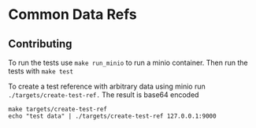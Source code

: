 # Common Data Refs

## Contributing
To run the tests use `make run_minio` to run a minio container.
Then run the tests with `make test`

To create a test reference with arbitrary data using minio run `./targets/create-test-ref.`
The result is base64 encoded
```
make targets/create-test-ref
echo "test data" | ./targets/create-test-ref 127.0.0.1:9000
```

